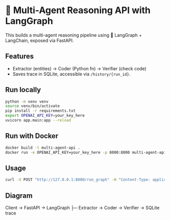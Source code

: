 # 🚀 Multi-Agent Reasoning API with LangGraph

This builds a multi-agent reasoning pipeline using 🧠 LangGraph + LangChain, exposed via FastAPI.

## Features
- Extractor (entities) -> Coder (Python fn) -> Verifier (check code)
- Saves trace in SQLite, accessible via `/history/{run_id}`.

## Run locally
```bash
python -m venv venv
source venv/bin/activate
pip install -r requirements.txt
export OPENAI_API_KEY=your_key_here
uvicorn app.main:app --reload
```

## Run with Docker
```bash
docker build -t multi-agent-api .
docker run -e OPENAI_API_KEY=your_key_here -p 8000:8000 multi-agent-api
```

## Usage
```bash
curl -X POST "http://127.0.0.1:8000/run_graph" -H "Content-Type: application/json" -d '{"text": "Elon Musk founded SpaceX in 2002."}'
```

## Diagram
Client -> FastAPI -> LangGraph
  ├─ Extractor -> Coder -> Verifier
  -> SQLite trace
